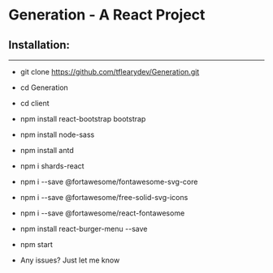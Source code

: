 # Generation - A React Project


## Installation:
____
* git clone https://github.com/tflearydev/Generation.git
* cd Generation
* cd client
* npm install react-bootstrap bootstrap
* npm install node-sass
* npm install antd
* npm i shards-react
* npm i --save @fortawesome/fontawesome-svg-core
* npm i --save @fortawesome/free-solid-svg-icons
* npm i --save @fortawesome/react-fontawesome
* npm install react-burger-menu --save
* npm start

* Any issues? Just let me know 



